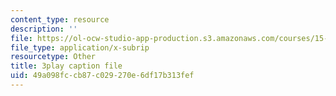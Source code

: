 ```yaml
---
content_type: resource
description: ''
file: https://ol-ocw-studio-app-production.s3.amazonaws.com/courses/15-071-the-analytics-edge-spring-2017/49a098fccb87c029270e6df17b313fef_kTOfGiScMsI.srt
file_type: application/x-subrip
resourcetype: Other
title: 3play caption file
uid: 49a098fc-cb87-c029-270e-6df17b313fef
---
```

